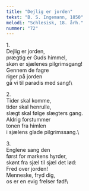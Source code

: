 ```yaml
---
title: "Dejlig er jorden"
tekst: "B. S. Ingemann, 1850"
melodi: "Schlesisk, 18. årh."
nummer: "72"
---
```

1\.\
Dejlig er jorden,\
prægtig er Guds himmel,\
skøn er sjælenes pilgrimsgang!\
Gennem de fagre\
riger på jorden\
gå vi til paradis med sang!\

2\.\
Tider skal komme,\
tider skal henrulle,\
slægt skal følge slægters gang.\
Aldrig forstummer\
tonen fra himlen\
i sjælens glade pilgrimssang.\

3\.\
Englene sang den\
først for markens hyrder,\
skønt fra sjæl til sjæl det lød:\
Fred over jorden!\
Menneske, fryd dig,\
os er en evig frelser fød!\
